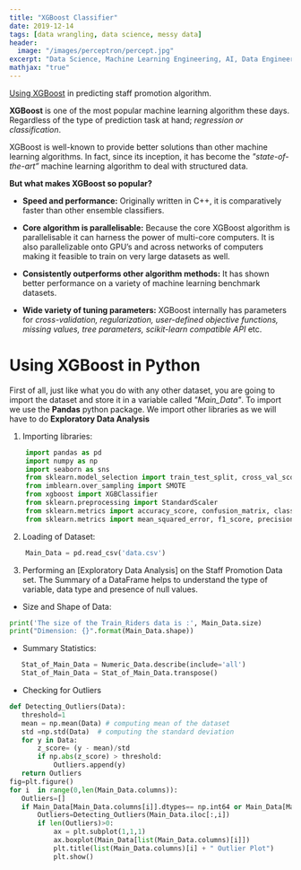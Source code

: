 ```yaml
---
title: "XGBoost Classifier"
date: 2019-12-14
tags: [data wrangling, data science, messy data]
header:
  image: "/images/perceptron/percept.jpg"
excerpt: "Data Science, Machine Learning Engineering, AI, Data Engineering"
mathjax: "true"
---
```


[Using XGBoost](https://github.com/iamgoddey/staffing_promotion) in predicting staff promotion algorithm.

**XGBoost** is one of the most popular machine learning algorithm these days. Regardless of the type of prediction task at hand; *regression or classification*.

XGBoost is well-known to provide better solutions than other machine learning algorithms. In fact, since its inception, it has become the *"state-of-the-art”* machine learning algorithm to deal with structured data.

**But what makes XGBoost so popular?**

* **Speed and performance:** Originally written in C++, it is comparatively faster than other ensemble classifiers.

+ **Core algorithm is parallelisable:** Because the core XGBoost algorithm is parallelisable it can harness the power of multi-core computers. It is also parallelizable onto GPU’s and across networks of computers making it feasible to train on very large datasets as well.

- **Consistently outperforms other algorithm methods:** It has shown better performance on a variety of machine learning benchmark datasets.

- **Wide variety of tuning parameters:** XGBoost internally has parameters for *cross-validation, regularization, user-defined objective functions, missing values, tree parameters, scikit-learn compatible API* etc.

# Using XGBoost in Python
First of all, just like what you do with any other dataset, you are going to import the dataset and store it in a variable called *"Main_Data"*. To import we use the **Pandas** python package. We import other libraries as we will have to do **Exploratory Data Analysis**

1. Importing libraries:
```python
    import pandas as pd
    import numpy as np
    import seaborn as sns
    from sklearn.model_selection import train_test_split, cross_val_score
    from imblearn.over_sampling import SMOTE
    from xgboost import XGBClassifier
    from sklearn.preprocessing import StandardScaler
    from sklearn.metrics import accuracy_score, confusion_matrix, classification_report
    from sklearn.metrics import mean_squared_error, f1_score, precision_score, recall_score
```
2. Loading of Dataset:
```python
    Main_Data = pd.read_csv('data.csv')
```
3. Performing an [Exploratory Data Analysis] on the Staff Promotion Data set. The Summary of a DataFrame helps to understand the type of variable, data type and presence of null values.

 * Size and Shape of Data:
```python
print('The size of the Train_Riders data is :', Main_Data.size)
print("Dimension: {}".format(Main_Data.shape))
```
 * Summary Statistics:
 ```python
    Stat_of_Main_Data = Numeric_Data.describe(include='all')
    Stat_of_Main_Data = Stat_of_Main_Data.transpose()
 ```
 * Checking for Outliers
 ```python
 def Detecting_Outliers(Data):
    threshold=1
    mean = np.mean(Data) # computing mean of the dataset 
    std =np.std(Data)  # computing the standard deviation
    for y in Data:
        z_score= (y - mean)/std
        if np.abs(z_score) > threshold:
            Outliers.append(y)        
    return Outliers
fig=plt.figure()
for i  in range(0,len(Main_Data.columns)):
    Outliers=[]
    if Main_Data[Main_Data.columns[i]].dtypes== np.int64 or Main_Data[Main_Data.columns[i]].dtypes== np.int64  :
        Outliers=Detecting_Outliers(Main_Data.iloc[:,i])
        if len(Outliers)>0:               
            ax = plt.subplot(1,1,1)
            ax.boxplot(Main_Data[list(Main_Data.columns)[i]])
            plt.title(list(Main_Data.columns)[i] + " Outlier Plot")
            plt.show()
 ```
